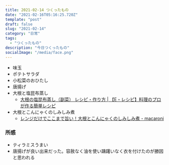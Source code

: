 ```yaml
---
title: 2021-02-14 つくったもの
date: "2021-02-16T05:16:25.720Z"
template: "post"
draft: false
slug: "2021-02-14"
category: "日常"
tags:
  - "つくったもの"
description: "今日つくったもの"
socialImage: "/media/face.png"
---
```


- 味玉
- ポテトサラダ
- 小松菜のおひたし
- 唐揚げ
- 大根と塩昆布蒸し
  - [大根の塩昆布蒸し（副菜） レシピ・作り方 | 【E・レシピ】料理のプロが作る簡単レシピ](https://erecipe.woman.excite.co.jp/detail/4df0080268524fb85454a7e476365468.html)
- 大根とこんにゃくのしみしみ煮
  - [レンジだけでここまで旨い！大根とこんにゃくのしみしみ煮 - macaroni](https://macaro-ni.jp/47366)

### 所感

- ティラミスうまい
- 唐揚げが良い出来だった。容赦なく油を使い躊躇いなく衣を付けたのが勝因と思われる
